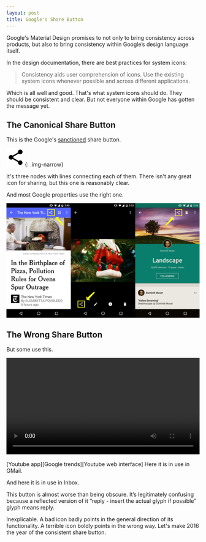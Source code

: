 ```yaml
---
layout: post
title: Google's Share Button
---
```


Google's Material Design promises to not only to bring consistency across products, but also to bring consistency within Google’s design language itself.

In the design documentation, there are best practices for system icons:

> Consistency aids user comprehension of icons. Use the existing system icons whenever possible and across different applications.

Which is all well and good. That's what system icons should do. They should be consistent and clear. But not everyone within Google has gotten the message yet.

## The Canonical Share Button

This is the Google's [sanctioned][sanctioned] share button.

![Canonical Share Button](/assets/2015/01/ic_share_black_24dp_2x.png){: .img-narrow}

It's three nodes with lines connecting each of them. There isn't any great icon for sharing, but this one is reasonably clear.

And most Google properties use the right one.

![share-buttons-irl.png](/assets/2015/01/share-buttons-irl.png)

[sanctioned]: https://design.google.com/icons/#ic_share

## The Wrong Share Button

But some use this.

<video width="100%" autoplay loop>
  <source src="/assets/2015/01/youtube-share-button.mp4" type="video/mp4">
</video>

[Youtube app][Google trends][Youtube web interface]
Here it is in use in GMail.

And here it is in use in Inbox.

This button is almost worse than being obscure. It’s legitimately confusing because a reflected version of it “reply - insert the actual glyph if possible” glyph means reply.

Inexplicable. A bad icon badly points in the general direction of its functionality. A terrible icon boldly points in the wrong way. Let's make 2016 the year of the consistent share button.
